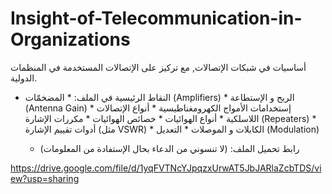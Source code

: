 # Insight-of-Telecommunication-in-Organizations
أساسيات في شبكات الإتصالات, مع تركيز على الإتصالات المستخدمة في المنظمات الدولية.

- النقاط الرئيسية في الملف:
       * المضخمّات (Amplifiers)
       * الربح و الإستطاعة (Antenna Gain)
       * إستخدامات الأمواج الكهرومغناطيسية
       * أنواع الإتصالات اللاسلكية
       * أنواع الهوائيات
       * خصائص الهوائيات
       * مكررات الإشارة (Repeaters)
       * أدوات تقييم الإشارة (مثل VSWR)
       * الكابلات و الموصلات
       * التعديل (Modulation)

  - رابط تحميل الملف:    (لا تنسوني من الدعاء بحال الإستفادة من المعلومات)


https://drive.google.com/file/d/1yqFVTNcYJpqzxUrwAT5JbJARlaZcbTDS/view?usp=sharing

